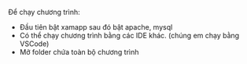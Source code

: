 Để chạy chương trình:
 - Đầu tiên bật xamapp sau đó bật apache, mysql
 - Có thể chạy chương trình bằng các IDE khác. (chúng em chạy bằng VSCode)
 - Mở folder chứa toàn bộ chương trình
 